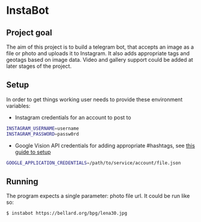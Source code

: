 # InstaBot
## Project goal
The aim of this project is to build a telegram bot, that accepts an image as a file or photo and uploads it to
Instagram. It also adds appropriate tags and geotags based on image data. Video and gallery support could be added at
later stages of the project.

## Setup
In order to get things working user needs to provide these environment variables:

- Instagram credentials for an account to post to
````bash
INSTAGRAM_USERNAME=username
INSTAGRAM_PASSWORD=passw0rd
````

- Google Vision API credentials for adding appropriate #hashtags,
see [this guide to setup](https://cloud.google.com/docs/authentication/getting-started)
````bash
GOOGLE_APPLICATION_CREDENTIALS=/path/to/service/account/file.json
````

## Running
The program expects a single parameter: photo file url. It could be run like so:
````bash
$ instabot https://bellard.org/bpg/lena30.jpg
````